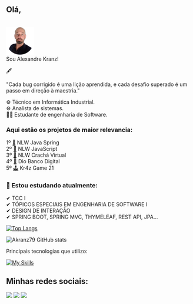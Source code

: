 
## Olá, 
<br />
<a href="https://github.com/akranz79/"><img src="https://github.com/akranz79/akranz79/blob/main/img/img2.png" width="75px;" alt="" /> </a>
<br> Sou Alexandre Kranz! 

<p>🖋</p>
 
"Cada bug corrigido é uma lição aprendida, e cada desafio superado é um passo em direção à maestria."
<p></p>

⚙ Técnico em Informática Industrial. <br>
⚙ Analista de sistemas. <br>
👨‍🎓 Estudante de engenharia de Software. <br>

### Aqui estão os projetos de maior relevancia:

1º [💊](https://github.com/akranz79/nlw-expert-java) NLW Java Spring <br>
2º [💊](https://github.com/akranz79/nlw-html-css-expert) NLW JavaScript <br>
3º [💊](https://github.com/akranz79/cracha-nlw) NLW Crachá Virtual <br>
4º [💊](https://github.com/akranz79/dio-desafio-bancodigital) Dio Banco Digital <br>
5º [🕹](https://github.com/akranz79/vinteUm) Kr4z Game 21 <br>
  
### 🌱 Estou estudando atualmente:<p>
✔ TCC I <br>
✔ TÓPICOS ESPECIAIS EM ENGENHARIA DE SOFTWARE I <br>
✔ DESIGN DE INTERAÇÃO <br>
✔ SPRING BOOT, SPRING MVC, THYMELEAF, REST API, JPA... <br>

<p>

[![Top Langs](https://github-readme-stats.vercel.app/api/top-langs/?username=akranz79&layout=donut&theme=chartreuse-dark)](https://github.com/akranz79/github-readme-stats)
<p>
  
![Akranz79 GitHub stats](https://github-readme-stats.vercel.app/api?username=akranz79&theme=chartreuse-dark&show_icons=true)
<p>

  
Principais tecnologias que utilizo: 
<p>

[![My Skills](https://skillicons.dev/icons?i=java,spring,php,laravel,mysql,postgres,py,html,css,javascript,linux&theme=dark)](https://skillicons.dev)

## Minhas redes sociais:
<div>
  <a href="https://www.linkedin.com/in/akranz" target="_blank"><img src="https://img.shields.io/badge/-LinkedIn-%230077B5?style=for-the-badge&logo=linkedin&logoColor=white" target="_blank"></a> 
  <a href="https://instagram.com/alexandre.kranz" target="_blank"><img src="https://img.shields.io/badge/-Instagram-%23E4405F?style=for-the-badge&logo=instagram&logoColor=white" target="_blank"></a>
  <a href="https://www.youtube.com/@alexandrekranz" target="_blank"><img src="https://img.shields.io/badge/-youtube-FF0000?style=for-the-badge&logo=youtube&logoColor=white" target="_blank"></a>
</div>
